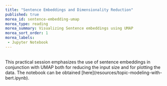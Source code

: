 ```yaml
---
title: "Sentence Embeddings and Dimensionality Reduction" 
published: true
morea_id: sentence-embedding-umap
morea_type: reading
morea_summary: Visualizing Sentence embeddings using UMAP
morea_sort_order: 1
morea_labels:
 - Jupyter Notebook
---
```

<br/>
This practical session emphasizes the use of sentence embeddings in conjunction with UMAP both for reducing the input size and for plotting the data.
The notebook can be obtained [here](resources/topic-modeling-with-bert.ipynb).
<br/>

